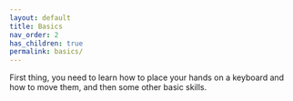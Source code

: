 ```yaml
---
layout: default
title: Basics
nav_order: 2
has_children: true
permalink: basics/
---
```


First thing, you need to learn how to place your hands on a keyboard and how to move them, and then some other basic skills.
